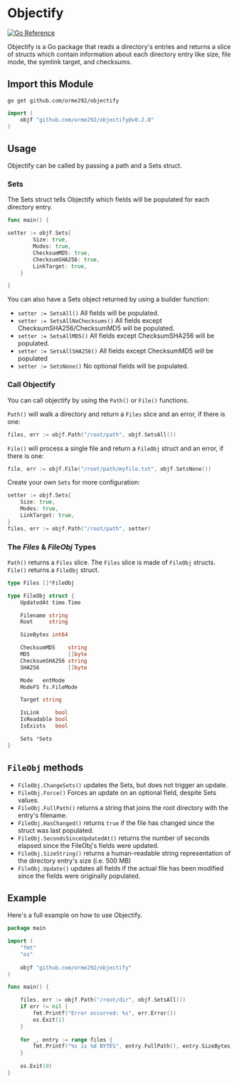 # Objectify

[![Go Reference](https://pkg.go.dev/badge/github.com/orme292/objectify.svg)](https://pkg.go.dev/github.com/orme292/objectify@v0.2.0)

Objectify is a Go package that reads a directory's entries and returns a slice of structs which contain information
about each directory entry like size, file mode, the symlink target, and checksums.

## Import this Module

```shell
go get github.com/orme292/objectify
```

```go
import (
    objf "github.com/orme292/objectify@v0.2.0"
)
```

## Usage

Objectify can be called by passing a path and a Sets struct.

### Sets

The Sets struct tells Objectify which fields will be populated for each directory entry.

```go
func main() {

setter := objf.Sets{
        Size: true,
        Modes: true,
        ChecksumMD5: true,
        ChecksumSHA256: true,
        LinkTarget: true,
    }

}
```

You can also have a Sets object returned by using a builder function:
- `setter := SetsAll()` All fields will be populated.
- `setter := SetsAllNoChecksums()` All fields except ChecksumSHA256/ChecksumMD5 will be populated.
- `setter := SetsAllMD5()` All fields except ChecksumSHA256 will be populated.
- `setter := SetsAllSHA256()` All fields except ChecksumMD5 will be populated
- `setter := SetsNone()` No optional fields will be populated.

### Call Objectify

You can call objectify by using the `Path()` or `File()` functions. 

`Path()` will walk a directory and return a `Files` slice and an error, if there is one:
```go
files, err := objf.Path("/root/path", objf.SetsAll())
```

`File()` will process a single file and return a `FileObj` struct and an error, if there is one:
```go
file, err := objf.File("/root/path/myfile.txt", objf.SetsNone())
```

Create your own `Sets` for more configuration:
```go
setter := objf.Sets{
    Size: true,
    Modes: true,
    LinkTarget: true,
}
files, err := objf.Path("/root/path", setter)
```

### The *Files* & *FileObj* Types

`Path()` returns a `Files` slice. The `Files` slice is made of `FileObj` structs.
`File()` returns a `FileObj` struct.

```go
type Files []*FileObj
```
```go
type FileObj struct {
    UpdatedAt time.Time

    Filename string
    Root     string

    SizeBytes int64

    ChecksumMD5    string
    MD5            []byte
    ChecksumSHA256 string
    SHA256         []byte

    Mode   entMode
    ModeFS fs.FileMode

    Target string

    IsLink     bool
    IsReadable bool
    IsExists   bool

    Sets *Sets
}
```

## `FileObj` methods

- `FileObj.ChangeSets()` updates the Sets, but does not trigger an update.
- `FileObj.Force()` Forces an update on an optional field, despite Sets values.
- `FileObj.FullPath()` returns a string that joins the root directory with the entry's filename.
- `FileObj.HasChanged()` returns `true` if the file has changed since the struct was last populated.
- `FileObj.SecondsSinceUpdatedAt()` returns the number of seconds elapsed since the FileObj's fields were updated.
- `FileObj.SizeString()` returns a human-readable string representation of the directory entry's size (i.e. 500 MB)
- `FileObj.Update()` updates all fields if the actual file has been modified since the fields were originally populated.

## Example

Here's a full example on how to use Objectify. 

```go
package main

import (
    "fmt"
    "os"
    
    objf "github.com/orme292/objectify"
)

func main() {

    files, err := objf.Path("/root/dir", objf.SetsAll())
    if err != nil {
        fmt.Printf("Error occurred: %s", err.Error())
        os.Exit(1)
    }
    
    for _, entry := range files {
        fmt.Printf("%s is %d BYTES", entry.FullPath(), entry.SizeBytes)
    }
    
    os.Exit(0)
}

```
